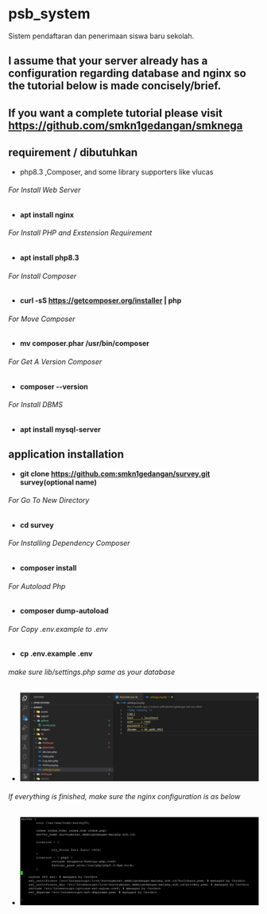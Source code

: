 # psb_system
Sistem pendaftaran dan penerimaan siswa baru sekolah.

## I assume that your server already has a configuration regarding database and nginx so the tutorial below is made concisely/brief. 
## If you want a complete tutorial please visit https://github.com/smkn1gedangan/smknega


## requirement / dibutuhkan
- php8.3 ,Composer, and some library supporters like vlucas

###### For Install Web Server
-   **apt install nginx**

###### For Install PHP and Exstension Requirement
-   **apt install php8.3**

###### For Install Composer
-   **curl -sS https://getcomposer.org/installer | php**

###### For Move Composer
-   **mv composer.phar /usr/bin/composer**

###### For Get A Version Composer
-   **composer --version**

###### For Install DBMS
-   **apt install mysql-server**

## application installation
- **git clone https://github.com:smkn1gedangan/survey.git survey(optional name)**

###### For Go To New Directory
-   **cd survey**

###### For Installing Dependency Composer
- **composer install** 

###### For Autoload Php
- **composer dump-autoload** 

###### For Copy .env.example to .env
- **cp .env.example .env** 

###### make sure lib/settings.php same as your database
-   ![.env](./github/setting.png)

###### If everything is finished, make sure the nginx configuration is as below
-   ![.env](./github/survey.png)
